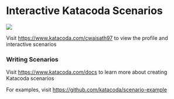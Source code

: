 # Interactive Katacoda Scenarios

[![](http://shields.katacoda.com/katacoda/cwaisath97/count.svg)](https://www.katacoda.com/cwaisath97 "Get your profile on Katacoda.com")

Visit https://www.katacoda.com/cwaisath97 to view the profile and interactive scenarios

### Writing Scenarios
Visit https://www.katacoda.com/docs to learn more about creating Katacoda scenarios

For examples, visit https://github.com/katacoda/scenario-example
